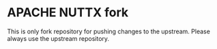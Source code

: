 # APACHE NUTTX fork

This is only fork repository for pushing changes to the upstream. Please always
use the upstream repository.
